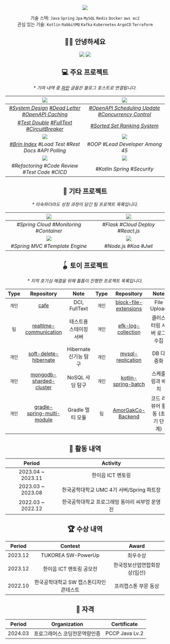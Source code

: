 <div align=center>
  
![](https://capsule-render.vercel.app/api?type=waving&color=gradient&height=230&section=header&text=SeungJin%20Kim&fontSize=80&fontAlignY=37&desc=Server%20Developer)


기술 스택: `Java` `Spring` `Jpa` `MySQL` `Redis` `Docker` `aws ec2` <br>
관심 있는 기술: `Kotlin` `RabbitMQ` `Kafka` `Kubernetes` `ArgoCD` `Terraform` <br>


## 👋🏻 안녕하세요
[![](https://mazassumnida.wtf/api/mini/generate_badge?boj=ohksj77)](https://solved.ac/ohksj77/)
![](https://hits.seeyoufarm.com/api/count/incr/badge.svg?url=https%3A%2F%2Fgithub.com%2Fohksj77&count_bg=%2329B0C6&title_bg=%23434343&icon=&icon_color=%23E7E7E7&title=&edge_flat=false)

## 💻 주요 프로젝트
_* 기여 내역 중 [파란](https://github.com/ohksj77) 글꼴은 블로그 포스트로 연결됩니다._

|[![](https://github-readme-stats.vercel.app/api/pin/?theme=github_dark_dimmed&username=HongDam-org&repo=TWTW)](https://github.com/HongDam-org/TWTW)|[![](https://github-readme-stats.vercel.app/api/pin/?theme=github_dark_dimmed&username=tukcom2023CD&repo=DragonGuard-JinJin)](https://github.com/tukcom2023CD/DragonGuard-JinJin)|
|:----:|:----:|
|_[#System Design](https://ohksj77.tistory.com/252) [#Dead Letter](https://ohksj77.tistory.com/260) [#OpenAPI Caching](https://ohksj77.tistory.com/261)_|_[#OpenAPI Scheduling Update](https://ohksj77.tistory.com/258) [#Concurrency Control](https://ohksj77.tistory.com/251)_|
|_[#Test Double](https://ohksj77.tistory.com/263) [#FullText](https://ohksj77.tistory.com/259) [#CircuitBreaker](https://ohksj77.tistory.com/262)_|_[#Sorted Set Ranking System](https://ohksj77.tistory.com/256)_|
|[![](https://github-readme-stats.vercel.app/api/pin/?theme=github_dark_dimmed&username=ALLBACK-2022&repo=DoodleDoodle-v2)](https://github.com/ALLBACK-2022/DoodleDoodle-v2)|[![](https://github-readme-stats.vercel.app/api/pin/?theme=github_dark_dimmed&username=C-B-U&repo=owl-forest)](https://github.com/C-B-U/owl-forest)|
|_[#Brin Index](https://ohksj77.tistory.com/250) #Load Test #Rest Docs #API Polling_|_#OOP #Lead Developer Among 45_|
|[![](https://github-readme-stats.vercel.app/api/pin/?theme=github_dark_dimmed&username=TeamOwori&repo=Owori-Server)](https://github.com/TeamOwori/Owori-Server)|[![](https://github-readme-stats.vercel.app/api/pin/?theme=github_dark_dimmed&username=sunday-study-kr&repo=used-car)](https://github.com/sunday-study-kr/used-car)|
|_#Refactoring #Code Review #Test Code #CICD_|_#Kotlin Spring #Security_|

## 💾 기타 프로젝트
_* 미숙하더라도 성정 과정이 담긴 팀 프로젝트 목록입니다._

|[![](https://github-readme-stats.vercel.app/api/pin/?theme=github_dark_dimmed&username=ComputerApplicationLKC&repo=AlgorithmReview)](https://github.com/ComputerApplicationLKC/AlgorithmReview)|[![](https://github-readme-stats.vercel.app/api/pin/?theme=github_dark_dimmed&username=ALLBACK-2022&repo=DoodleDoodle)](https://github.com/ALLBACK-2022/DoodleDoodle)|
|:----:|:----:|
|_#Spring Cloud #Monitoring #Container_|_#Flask #Cloud Deploy #React.js_|
[![](https://github-readme-stats.vercel.app/api/pin/?theme=github_dark_dimmed&username=bid-bid&repo=bidbid)](https://github.com/bid-bid/bidbid)|[![](https://github-readme-stats.vercel.app/api/pin/?theme=github_dark_dimmed&username=TUK-Board-Project&repo=DeveloperBoard)](https://github.com/TUK-Board-Project/DeveloperBoard)|
|_#Spring MVC #Template Engine_|_#Node.js #Koa #Jwt_|

## 🪀 토이 프로젝트
_* 지적 호기심 해결을 위해 틈틈이 진행한 프로젝트 목록입니다._

|Type|Repository|Note|Type|Repository|Note|
|:----:|:----:|:----:|:----:|:----:|:----:|
|`개인`|[cafe](https://github.com/ohksj77/cafe)|DCI, FullText|`개인`|[block-file-extensions](https://github.com/ohksj77/block-file-extensions)|File Upload|
|`팀`|[realtime-communication](https://github.com/ohksj77/realtime-communication)|테스트용 스테이징 서버|`개인`|[efk-log-collection](https://github.com/ohksj77/efk-log-collection)|클러스터링 서버 로그 수집|
|`개인`|[soft-delete-hibernate](https://github.com/ohksj77/soft-delete-hibernate)|Hibernate 신기능 탐구|`개인`|[mysql-replication](https://github.com/ohksj77/mysql-replication)|DB 다중화|
|`개인`|[mongodb-sharded-cluster](https://github.com/ohksj77/mongodb-sharded-cluster)|NoSQL 샤딩 탐구|`개인`|[kotlin-spring-batch](https://github.com/ohksj77/kotlin-spring-batch)|스케줄링과 배치|
|`개인`|[gradle-spring-multi-module](https://github.com/ohksj77/gradle-spring-multi-module)|Gradle 멀티 모듈|`팀`|[AmorGakCo-Backend](https://github.com/AmorGakCo/Backend)|코드 리뷰어 활동 (초기 단계)|

## 📜 활동 내역

|Period|Activity|
|:----:|:----:|
|2023.04 ~ 2023.11|한이음 ICT 멘토링|
|2023.03 ~ 2023.08|한국공학대학교 UMC 4기 서버/Spring 파트장|
|2022.03 ~ 2022.12|한국공학대학교 프로그래밍 동아리 씨부엉 운영진|

## 🏆 수상 내역

|Period|Contest|Award|
|:----:|:----:|:----:|
|2023.12|TUKOREA SW-PowerUp|최우수상|
|2023.12|한이음 ICT 멘토링 공모전|한국정보산업연합회장상(입선)|
|2022.10|한국공학대학교 SW 캡스톤디자인 콘테스트|프리캡스톤 부문 동상|

## 🔐 자격

|Period|Organization|Certificate|
|:----:|:----:|:----:|
|2024.03|프로그래머스 코딩전문역량인증|PCCP Java Lv.2|

</div>
